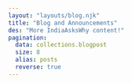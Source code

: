 ```yaml
---
layout: "layouts/blog.njk"
title: "Blog and Announcements"
des: "More IndiaAsksWhy content!"
pagination:
  data: collections.blogpost
  size: 8
  alias: posts
  reverse: true
---
```


